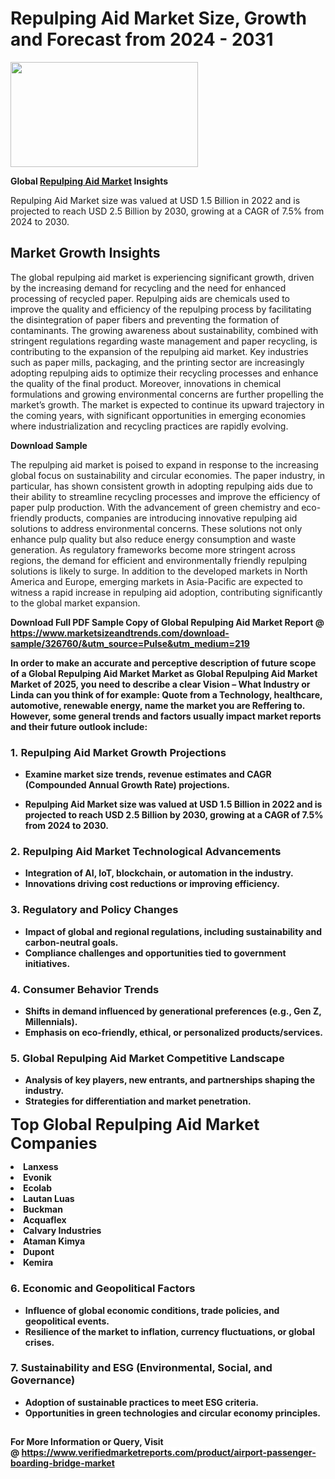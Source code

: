<H1>Repulping Aid Market Size, Growth and Forecast from 2024 - 2031</H1><img class="aligncenter size-medium wp-image-584254" src="https://thirdeyenews.in/wp-content/uploads/2024/09/Global-Market-Research-300x168.jpeg" alt="" width="300" height="168" /><p><strong>Global&nbsp;<a href="https://www.marketsizeandtrends.com/download-sample/326760/&amp;utm_source=Pulse&amp;utm_medium=219">Repulping Aid Market</a> Insights</strong></p><p>Repulping Aid Market size was valued at USD 1.5 Billion in 2022 and is projected to reach USD 2.5 Billion by 2030, growing at a CAGR of 7.5% from 2024 to 2030.</p><p><h2>Market Growth Insights</h2> <p>The global repulping aid market is experiencing significant growth, driven by the increasing demand for recycling and the need for enhanced processing of recycled paper. Repulping aids are chemicals used to improve the quality and efficiency of the repulping process by facilitating the disintegration of paper fibers and preventing the formation of contaminants. The growing awareness about sustainability, combined with stringent regulations regarding waste management and paper recycling, is contributing to the expansion of the repulping aid market. Key industries such as paper mills, packaging, and the printing sector are increasingly adopting repulping aids to optimize their recycling processes and enhance the quality of the final product. Moreover, innovations in chemical formulations and growing environmental concerns are further propelling the market’s growth. The market is expected to continue its upward trajectory in the coming years, with significant opportunities in emerging economies where industrialization and recycling practices are rapidly evolving.</p> <p><strong>Download Sample</strong></p> <p>The repulping aid market is poised to expand in response to the increasing global focus on sustainability and circular economies. The paper industry, in particular, has shown consistent growth in adopting repulping aids due to their ability to streamline recycling processes and improve the efficiency of paper pulp production. With the advancement of green chemistry and eco-friendly products, companies are introducing innovative repulping aid solutions to address environmental concerns. These solutions not only enhance pulp quality but also reduce energy consumption and waste generation. As regulatory frameworks become more stringent across regions, the demand for efficient and environmentally friendly repulping solutions is likely to surge. In addition to the developed markets in North America and Europe, emerging markets in Asia-Pacific are expected to witness a rapid increase in repulping aid adoption, contributing significantly to the global market expansion.</p> <p><strong></p><p><span class=""><strong>Download Full PDF Sample Copy of Global Repulping Aid Market Report</strong> @ <a href="https://www.marketsizeandtrends.com/download-sample/326760/&amp;utm_source=Pulse&amp;utm_medium=219" target="_blank">https://www.marketsizeandtrends.com/download-sample/326760/&amp;utm_source=Pulse&amp;utm_medium=219</a></span></p><p>In order to make an accurate and perceptive description of future scope of a Global&nbsp;Repulping Aid Market Market as Global&nbsp;Repulping Aid Market Market of 2025, you need to describe a clear Vision &ndash; What Industry or Linda can you think of for example: Quote from a Technology, healthcare, automotive, renewable energy, name the market you are Reffering to. However, some general trends and factors usually impact market reports and their future outlook include:</p><h3>1.&nbsp;<strong>Repulping Aid Market Growth Projections</strong></h3><ul><li>Examine market size trends, revenue estimates and CAGR (Compounded Annual Growth Rate) projections.</li><li><p>Repulping Aid Market size was valued at USD 1.5 Billion in 2022 and is projected to reach USD 2.5 Billion by 2030, growing at a CAGR of 7.5% from 2024 to 2030.</p></li></ul><h3>2.&nbsp;<strong>Repulping Aid Market Technological Advancements</strong></h3><ul><li>Integration of AI, IoT, blockchain, or automation in the industry.</li><li>Innovations driving cost reductions or improving efficiency.</li></ul><h3>3.&nbsp;<strong>Regulatory and Policy Changes</strong></h3><ul><li>Impact of global and regional regulations, including sustainability and carbon-neutral goals.</li><li>Compliance challenges and opportunities tied to government initiatives.</li></ul><h3>4.&nbsp;<strong>Consumer Behavior Trends</strong></h3><ul><li>Shifts in demand influenced by generational preferences (e.g., Gen Z, Millennials).</li><li>Emphasis on eco-friendly, ethical, or personalized products/services.</li></ul><h3>5.&nbsp;<strong>Global Repulping Aid Market Competitive Landscape</strong></h3><ul><li>Analysis of key players, new entrants, and partnerships shaping the industry.</li><li>Strategies for differentiation and market penetration.</li></ul><p data-pm-slice="1 1 []"><span style="color: inherit; font-family: inherit; font-size: 25px;">Top Global Repulping Aid Market Companies</span></p><div class="" data-test-id=""><p><li>Lanxess</li><li> Evonik</li><li> Ecolab</li><li> Lautan Luas</li><li> Buckman</li><li> Acquaflex</li><li> Calvary Industries</li><li> Ataman Kimya</li><li> Dupont</li><li> Kemira</li></p></div><h3>6.&nbsp;<strong>Economic and Geopolitical Factors</strong></h3><ul><li>Influence of global economic conditions, trade policies, and geopolitical events.</li><li>Resilience of the market to inflation, currency fluctuations, or global crises.</li></ul><h3>7.&nbsp;<strong>Sustainability and ESG (Environmental, Social, and Governance)</strong></h3><ul><li>Adoption of sustainable practices to meet ESG criteria.</li><li>Opportunities in green technologies and circular economy principles.</li></ul><h2><strong style="font-size: 14px;">For More Information or Query, Visit @&nbsp;</strong><a style="background-color: #ffffff; font-size: 14px;" href="https://www.marketsizeandtrends.com/report/repulping-aid-market/" target="_blank">https://www.verifiedmarketreports.com/product/airport-passenger-boarding-bridge-market</a></h2>
